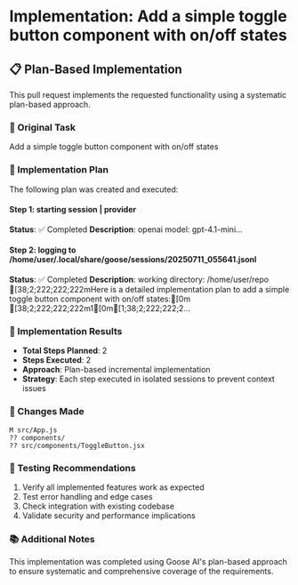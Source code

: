 # Implementation: Add a simple toggle button component with on/off states

## 📋 Plan-Based Implementation

This pull request implements the requested functionality using a systematic plan-based approach.

### 🎯 Original Task
Add a simple toggle button component with on/off states

### 📝 Implementation Plan
The following plan was created and executed:


#### Step 1: starting session | provider
**Status**: ✅ Completed
**Description**: openai model: gpt-4.1-mini...


#### Step 2: logging to /home/user/.local/share/goose/sessions/20250711_055641.jsonl
**Status**: ✅ Completed
**Description**:  working directory: /home/user/repo [38;2;222;222;222mHere is a detailed implementation plan to add a simple toggle button component with on/off states:[0m [38;2;222;222;222m1[0m[1;38;2;222;222;2...


### 🔧 Implementation Results
- **Total Steps Planned**: 2
- **Steps Executed**: 2
- **Approach**: Plan-based incremental implementation
- **Strategy**: Each step executed in isolated sessions to prevent context issues

### 📁 Changes Made

```
M src/App.js
?? components/
?? src/components/ToggleButton.jsx
```

### 🧪 Testing Recommendations
1. Verify all implemented features work as expected
2. Test error handling and edge cases  
3. Check integration with existing codebase
4. Validate security and performance implications

### 📚 Additional Notes
This implementation was completed using Goose AI's plan-based approach to ensure systematic and comprehensive coverage of the requirements.

